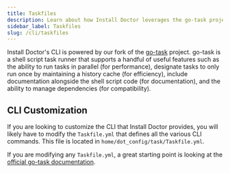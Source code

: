 ```yaml
---
title: Taskfiles
description: Learn about how Install Doctor leverages the go-task project's Taskfile.yml format to simultaneously house scripts alongside accompanying documentation written in markdown.
sidebar_label: Taskfiles
slug: /cli/taskfiles
---
```


Install Doctor's CLI is powered by our fork of the [go-task](https://github.com/go-task/task) project. go-task is a shell script task runner that supports a handful of useful features such as the ability to run tasks in parallel (for performance), designate tasks to only run once by maintaining a history cache (for efficiency), include documentation alongside the shell script code (for documentation), and the ability to manage dependencies (for compatibility).

## CLI Customization

If you are looking to customize the CLI that Install Doctor provides, you will likely have to modify the `Taskfile.yml` that defines all the various CLI commands. This file is located in `home/dot_config/task/Taskfile.yml`.

If you are modifying any `Taskfile.yml`, a great starting point is looking at the [official go-task documentation](https://taskfile.dev/usage/).
